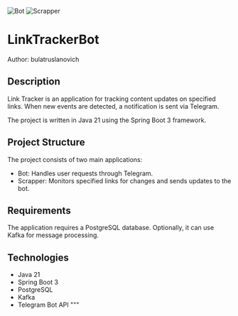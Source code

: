 ![Bot](https://github.com/BulatRuslanovich/link-tracker-bot/actions/workflows/bot.yml/badge.svg)
![Scrapper](https://github.com/BulatRuslanovich/link-tracker-bot/actions/workflows/scrapper.yml/badge.svg)

# LinkTrackerBot

Author: bulatruslanovich

## Description

Link Tracker is an application for tracking content updates on specified links. When new events are detected, a notification is sent via Telegram.

The project is written in Java 21 using the Spring Boot 3 framework.

## Project Structure

The project consists of two main applications:

- Bot: Handles user requests through Telegram.
- Scrapper: Monitors specified links for changes and sends updates to the bot.

## Requirements

The application requires a PostgreSQL database. Optionally, it can use Kafka for message processing.

## Technologies

- Java 21
- Spring Boot 3
- PostgreSQL
- Kafka
- Telegram Bot API
  """

